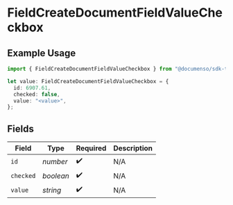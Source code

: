 # FieldCreateDocumentFieldValueCheckbox

## Example Usage

```typescript
import { FieldCreateDocumentFieldValueCheckbox } from "@documenso/sdk-typescript/models/operations";

let value: FieldCreateDocumentFieldValueCheckbox = {
  id: 6907.61,
  checked: false,
  value: "<value>",
};
```

## Fields

| Field              | Type               | Required           | Description        |
| ------------------ | ------------------ | ------------------ | ------------------ |
| `id`               | *number*           | :heavy_check_mark: | N/A                |
| `checked`          | *boolean*          | :heavy_check_mark: | N/A                |
| `value`            | *string*           | :heavy_check_mark: | N/A                |